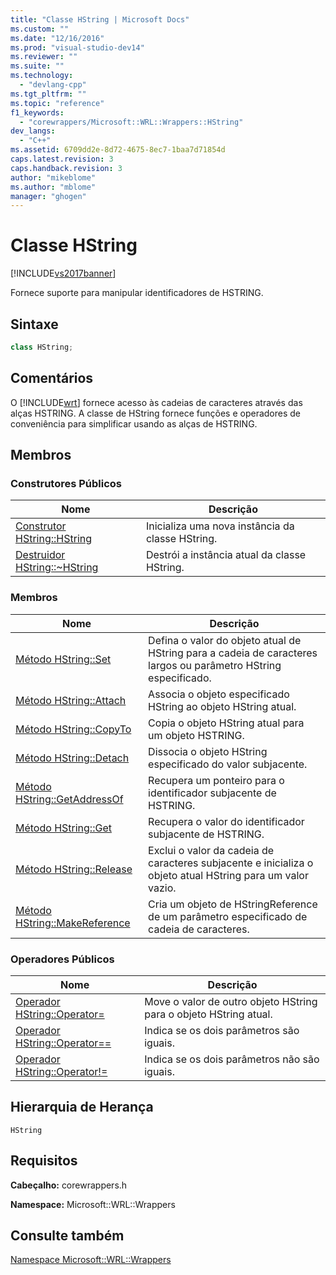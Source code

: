 ```yaml
---
title: "Classe HString | Microsoft Docs"
ms.custom: ""
ms.date: "12/16/2016"
ms.prod: "visual-studio-dev14"
ms.reviewer: ""
ms.suite: ""
ms.technology: 
  - "devlang-cpp"
ms.tgt_pltfrm: ""
ms.topic: "reference"
f1_keywords: 
  - "corewrappers/Microsoft::WRL::Wrappers::HString"
dev_langs: 
  - "C++"
ms.assetid: 6709dd2e-8d72-4675-8ec7-1baa7d71854d
caps.latest.revision: 3
caps.handback.revision: 3
author: "mikeblome"
ms.author: "mblome"
manager: "ghogen"
---
```

# Classe HString
[!INCLUDE[vs2017banner](../assembler/inline/includes/vs2017banner.md)]

Fornece suporte para manipular identificadores de HSTRING.  
  
## Sintaxe  
  
```cpp  
class HString;  
```  
  
## Comentários  
 O [!INCLUDE[wrt](../atl/reference/includes/wrt_md.md)] fornece acesso às cadeias de caracteres através das alças HSTRING.  A classe de HString fornece funções e operadores de conveniência para simplificar usando as alças de HSTRING.  
  
## Membros  
  
### Construtores Públicos  
  
|Nome|Descrição|  
|----------|---------------|  
|[Construtor HString::HString](../windows/hstring-hstring-constructor.md)|Inicializa uma nova instância da classe HString.|  
|[Destruidor HString::~HString](../windows/hstring-tilde-hstring-destructor.md)|Destrói a instância atual da classe HString.|  
  
### Membros  
  
|Nome|Descrição|  
|----------|---------------|  
|[Método HString::Set](../Topic/HString::Set%20Method.md)|Defina o valor do objeto atual de HString para a cadeia de caracteres largos ou parâmetro HString especificado.|  
|[Método HString::Attach](../windows/hstring-attach-method.md)|Associa o objeto especificado HString ao objeto HString atual.|  
|[Método HString::CopyTo](../windows/hstring-copyto-method.md)|Copia o objeto HString atual para um objeto HSTRING.|  
|[Método HString::Detach](../Topic/HString::Detach%20Method.md)|Dissocia o objeto HString especificado do valor subjacente.|  
|[Método HString::GetAddressOf](../windows/hstring-getaddressof-method.md)|Recupera um ponteiro para o identificador subjacente de HSTRING.|  
|[Método HString::Get](../Topic/HString::Get%20Method.md)|Recupera o valor do identificador subjacente de HSTRING.|  
|[Método HString::Release](../windows/hstring-release-method.md)|Exclui o valor da cadeia de caracteres subjacente e inicializa o objeto atual HString para um valor vazio.|  
|[Método HString::MakeReference](../Topic/HString::MakeReference%20Method.md)|Cria um objeto de HStringReference de um parâmetro especificado de cadeia de caracteres.|  
  
### Operadores Públicos  
  
|Nome|Descrição|  
|----------|---------------|  
|[Operador HString::Operator\=](../Topic/HString::Operator=%20Operator.md)|Move o valor de outro objeto HString para o objeto HString atual.|  
|[Operador HString::Operator\=\=](../windows/hstring-operator-equality-operator.md)|Indica se os dois parâmetros são iguais.|  
|[Operador HString::Operator\!\=](../windows/hstring-operator-inequality-operator.md)|Indica se os dois parâmetros não são iguais.|  
  
## Hierarquia de Herança  
 `HString`  
  
## Requisitos  
 **Cabeçalho:** corewrappers.h  
  
 **Namespace:** Microsoft::WRL::Wrappers  
  
## Consulte também  
 [Namespace Microsoft::WRL::Wrappers](../Topic/Microsoft::WRL::Wrappers%20Namespace.md)